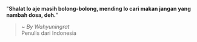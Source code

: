 "**Shalat lo aje masih bolong-bolong, mending lo cari makan jangan yang nambah dosa, deh.**"

> ~ _By Wahyuningrat_  
Penulis dari Indonesia
